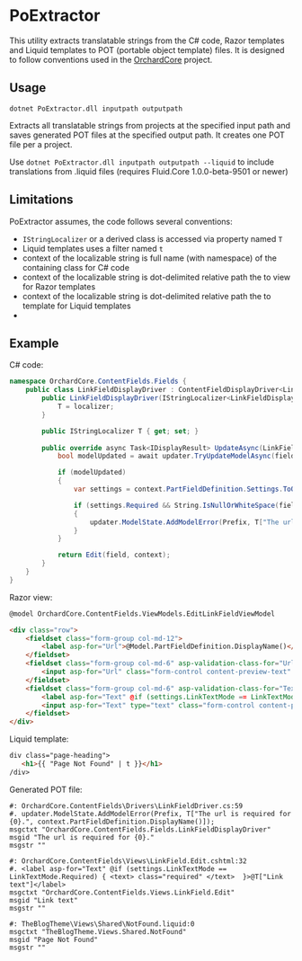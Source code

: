 # PoExtractor

This utility extracts translatable strings from the C# code, Razor templates and Liquid templates to POT (portable object template) files. It is designed to follow conventions used in the [OrchardCore](https://github.com/OrchardCMS/OrchardCore) project.

## Usage

`dotnet PoExtractor.dll inputpath outputpath`

Extracts all translatable strings from projects at the specified input path and saves generated POT files at the specified output path. It creates one POT file per a project.

Use `dotnet PoExtractor.dll inputpath outputpath --liquid` to include translations from .liquid files (requires Fluid.Core 1.0.0-beta-9501 or newer)

## Limitations

PoExtractor assumes, the code follows several conventions:

* `IStringLocalizer` or a derived class is accessed via property named `T`
* Liquid templates uses a filter named `t`
* context of the localizable string is full name (with namespace) of the containing class for C# code
* context of the localizable string is dot-delimited relative path the to view for Razor templates
* context of the localizable string is dot-delimited relative path the to template for Liquid templates
* 
## Example

C# code:
```csharp
namespace OrchardCore.ContentFields.Fields { 
    public class LinkFieldDisplayDriver : ContentFieldDisplayDriver<LinkField> {
        public LinkFieldDisplayDriver(IStringLocalizer<LinkFieldDisplayDriver> localizer) {
            T = localizer;
        }

        public IStringLocalizer T { get; set; }
        
        public override async Task<IDisplayResult> UpdateAsync(LinkField field, IUpdateModel updater, UpdateFieldEditorContext context) {
            bool modelUpdated = await updater.TryUpdateModelAsync(field, Prefix, f => f.Url, f => f.Text);

            if (modelUpdated)
            {
                var settings = context.PartFieldDefinition.Settings.ToObject<LinkFieldSettings>();

                if (settings.Required && String.IsNullOrWhiteSpace(field.Url))
                {
                    updater.ModelState.AddModelError(Prefix, T["The url is required for {0}.", context.PartFieldDefinition.DisplayName()]);
                }
            }

            return Edit(field, context);
        }
    }
}
```

Razor view:
```html
@model OrchardCore.ContentFields.ViewModels.EditLinkFieldViewModel

<div class="row">
    <fieldset class="form-group col-md-12">
        <label asp-for="Url">@Model.PartFieldDefinition.DisplayName()</label>
    </fieldset>
    <fieldset class="form-group col-md-6" asp-validation-class-for="Url">
        <input asp-for="Url" class="form-control content-preview-text" placeholder="@settings.UrlPlaceholder" required="@isRequired" />
    </fieldset>
    <fieldset class="form-group col-md-6" asp-validation-class-for="Text">
        <label asp-for="Text" @if (settings.LinkTextMode == LinkTextMode.Required) { <text> class="required" </text>  }>@T["Link text"]</label>
        <input asp-for="Text" type="text" class="form-control content-preview-text" placeholder="@settings.TextPlaceholder" required="@isTextRequired" />
    </fieldset>
</div>

```

Liquid template:
```html
div class="page-heading">
   <h1>{{ "Page Not Found" | t }}</h1>
/div>

```

Generated POT file:
```
#: OrchardCore.ContentFields\Drivers\LinkFieldDriver.cs:59
#. updater.ModelState.AddModelError(Prefix, T["The url is required for {0}.", context.PartFieldDefinition.DisplayName()]);
msgctxt "OrchardCore.ContentFields.Fields.LinkFieldDisplayDriver"
msgid "The url is required for {0}."
msgstr ""

#: OrchardCore.ContentFields\Views\LinkField.Edit.cshtml:32
#. <label asp-for="Text" @if (settings.LinkTextMode == LinkTextMode.Required) { <text> class="required" </text>  }>@T["Link text"]</label>
msgctxt "OrchardCore.ContentFields.Views.LinkField.Edit"
msgid "Link text"
msgstr ""

#: TheBlogTheme\Views\Shared\NotFound.liquid:0
msgctxt "TheBlogTheme.Views.Shared.NotFound"
msgid "Page Not Found"
msgstr ""
```
